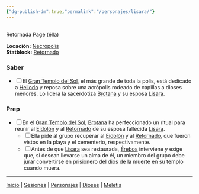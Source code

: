 ```yaml
---
{"dg-publish-dm":true,"permalink":"/personajes/lisara/"}
---
```


<p><span><div data-callout-metadata="" data-callout-fold="" data-callout="info" class="callout node-insert-event"><div class="callout-title" dir="auto"><div class="callout-icon"><svg width="16" height="16"></svg></div><div class="callout-title-inner">Retornada Page (élla)</div></div><div class="callout-content">
<p dir="auto"><strong>Locación:</strong> <a data-tooltip-position="top" aria-label="Lugares/Necrópolis.md" data-href="Lugares/Necrópolis.md" href="Lugares/Necrópolis.md" class="internal-link" target="_blank" rel="noopener nofollow">Necrópolis</a><br>
<strong>Statblock:</strong> <a data-tooltip-position="top" aria-label="Statblocks/Retornado.md" data-href="Statblocks/Retornado.md" href="Statblocks/Retornado.md" class="internal-link" target="_blank" rel="noopener nofollow">Retornado</a></p>
</div></div></span></p><h3><span>Saber</span></h3><div><ul class="contains-task-list"><li data-task="x" class="dataview task-list-item is-checked"><input type="checkbox" class="dataview task-list-item-checkbox"><span>El <a data-tooltip-position="top" aria-label="Lugares/Gran Templo del Sol" data-href="Lugares/Gran Templo del Sol" href="Lugares/Gran Templo del Sol" class="internal-link" target="_blank" rel="noopener nofollow">Gran Templo del Sol</a>, el más grande de toda la polis, está dedicado a <a data-tooltip-position="top" aria-label="Dioses/Heliodo" data-href="Dioses/Heliodo" href="Dioses/Heliodo" class="internal-link" target="_blank" rel="noopener nofollow">Heliodo</a> y reposa sobre una acrópolis rodeado de capillas a dioses menores. Lo lidera la sacerdotiza <a data-tooltip-position="top" aria-label="Personajes/Brotana" data-href="Personajes/Brotana" href="Personajes/Brotana" class="internal-link" target="_blank" rel="noopener nofollow">Brotana</a> y su esposa <a data-tooltip-position="top" aria-label="Personajes/Lisara" data-href="Personajes/Lisara" href="Personajes/Lisara" class="internal-link" target="_blank" rel="noopener nofollow">Lisara</a>.</span></li></ul></div><h3><span>Prep</span></h3><div><ul class="contains-task-list"><li data-task=" " class="dataview task-list-item"><input type="checkbox" class="dataview task-list-item-checkbox"><span>En el <a data-tooltip-position="top" aria-label="Lugares/Gran Templo del Sol" data-href="Lugares/Gran Templo del Sol" href="Lugares/Gran Templo del Sol" class="internal-link" target="_blank" rel="noopener nofollow">Gran Templo del Sol</a>, <a data-tooltip-position="top" aria-label="Personajes/Brotana" data-href="Personajes/Brotana" href="Personajes/Brotana" class="internal-link" target="_blank" rel="noopener nofollow">Brotana</a> ha perfeccionado un ritual para reunir al <a data-tooltip-position="top" aria-label="Statblocks/Eidolón" data-href="Statblocks/Eidolón" href="Statblocks/Eidolón" class="internal-link" target="_blank" rel="noopener nofollow">Eidolón</a> y al <a data-tooltip-position="top" aria-label="Statblocks/Retornado" data-href="Statblocks/Retornado" href="Statblocks/Retornado" class="internal-link" target="_blank" rel="noopener nofollow">Retornado</a> de su esposa fallecida <a data-tooltip-position="top" aria-label="Personajes/Lisara" data-href="Personajes/Lisara" href="Personajes/Lisara" class="internal-link" target="_blank" rel="noopener nofollow">Lisara</a>.</span><ul class="contains-task-list"><li data-task=" " class="dataview task-list-item"><input type="checkbox" class="dataview task-list-item-checkbox"><span>Ella pide al grupo recuperar al <a data-tooltip-position="top" aria-label="Statblocks/Eidolón" data-href="Statblocks/Eidolón" href="Statblocks/Eidolón" class="internal-link" target="_blank" rel="noopener nofollow">Eidolón</a> y al <a data-tooltip-position="top" aria-label="Statblocks/Retornado" data-href="Statblocks/Retornado" href="Statblocks/Retornado" class="internal-link" target="_blank" rel="noopener nofollow">Retornado</a>, que fueron vistos en la playa y el cementerio, respectivamente.</span></li><li data-task=" " class="dataview task-list-item"><input type="checkbox" class="dataview task-list-item-checkbox"><span>Antes de que <a data-tooltip-position="top" aria-label="Personajes/Lisara" data-href="Personajes/Lisara" href="Personajes/Lisara" class="internal-link" target="_blank" rel="noopener nofollow">Lisara</a> sea restaurada, <a data-tooltip-position="top" aria-label="Dioses/Érebos" data-href="Dioses/Érebos" href="Dioses/Érebos" class="internal-link" target="_blank" rel="noopener nofollow">Érebos</a> interviene y exige que, si desean llevarse un alma de él, un miembro del grupo debe jurar convertirse en prisionero del dios de la muerte en su templo cuando muera.</span></li></ul></li></ul></div><p><span><hr></span></p><p><span><a data-tooltip-position="top" aria-label="Almanaque/Inicio" data-href="Almanaque/Inicio" href="Almanaque/Inicio" class="internal-link" target="_blank" rel="noopener nofollow">Inicio</a> | <a data-tooltip-position="top" aria-label="Almanaque/Sesiones" data-href="Almanaque/Sesiones" href="Almanaque/Sesiones" class="internal-link" target="_blank" rel="noopener nofollow">Sesiones</a> | <a data-tooltip-position="top" aria-label="Almanaque/Personajes" data-href="Almanaque/Personajes" href="Almanaque/Personajes" class="internal-link" target="_blank" rel="noopener nofollow">Personajes</a> | <a data-tooltip-position="top" aria-label="Almanaque/Dioses" data-href="Almanaque/Dioses" href="Almanaque/Dioses" class="internal-link" target="_blank" rel="noopener nofollow">Dioses</a> | <a data-tooltip-position="top" aria-label="Lugares/Meletis" data-href="Lugares/Meletis" href="Lugares/Meletis" class="internal-link" target="_blank" rel="noopener nofollow">Meletis</a> </span></p>